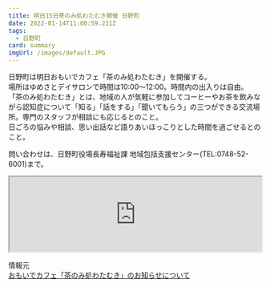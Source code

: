 ```yaml
---
title: 明日15日茶のみ処わたむき開催 日野町
date: 2022-01-14T11:00:59.231Z
tags:
  - 日野町
card: summary
imgUrl: /images/default.JPG
---
```

日野町は明日おもいでカフェ「茶のみ処わたむき」を開催する。  
場所はゆめさとデイサロンで時間は10:00～12:00。時間内の出入りは自由。  
「茶のみ処わたむき」とは、地域の人が気軽に参加してコーヒーやお茶を飲みながら認知症について「知る」「話をする」「聞いてもらう」の三つができる交流場所。専門のスタッフが相談にも応じるとのこと。  
日ごろの悩みや相談、思い出話など語りあいほっこりとした時間を過ごせるとのこと。

問い合わせは、日野町役場長寿福祉課 地域包括支援センター(TEL:0748-52-6001)まで。

<iframe src="https://www.google.com/maps/embed?pb=!1m18!1m12!1m3!1d3267.780796376572!2d136.26337195127732!3d35.01219198025927!2m3!1f0!2f0!3f0!3m2!1i1024!2i768!4f13.1!3m3!1m2!1s0x6003de3fc62127df%3A0xd035d0427f8bb699!2z44KG44KB44GV44GoIOODh-OCpOOCteODvOODk-OCueOCsOODq-ODvOODl-ODm-ODvOODoA!5e0!3m2!1sja!2sjp!4v1641660166583!5m2!1sja!2sjp" style="width:100%; height:400px: border:0;" allowfullscreen="" loading="lazy"></iframe>

情報元  
[おもいでカフェ「茶のみ処わたむき」のお知らせについて](http://hino-town.site.ktaiwork.jp/?p=4986)